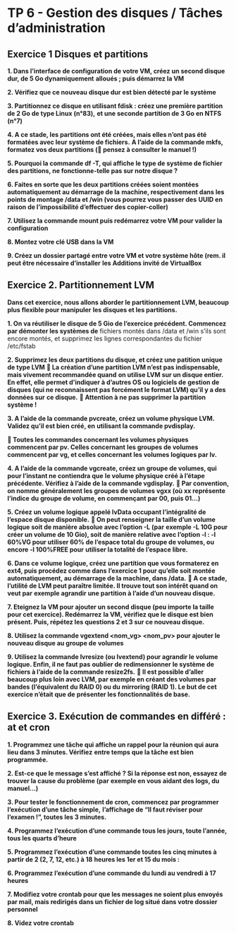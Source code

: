 
# TP 6 - Gestion des disques / Tâches d’administration

## Exercice 1 Disques et partitions

**1. Dans l’interface de configuration de votre VM, créez un second disque dur, de 5 Go dynamiquement**
**alloués ; puis démarrez la VM**


**2. Vérifiez que ce nouveau disque dur est bien détecté par le système**

**3. Partitionnez ce disque en utilisant fdisk : créez une première partition de 2 Go de type Linux (n°83),**
**et une seconde partition de 3 Go en NTFS (n°7)**

**4. A ce stade, les partitions ont été créées, mais elles n’ont pas été formatées avec leur système de fichiers.**
**A l’aide de la commande mkfs, formatez vos deux partitions ( pensez à consulter le manuel !)**

**5. Pourquoi la commande df -T, qui affiche le type de système de fichier des partitions, ne fonctionne-telle pas sur notre disque ?**

**6. Faites en sorte que les deux partitions créées soient montées automatiquement au démarrage de la**
**machine, respectivement dans les points de montage /data et /win (vous pourrez vous passer des**
**UUID en raison de l’impossibilité d’effectuer des copier-coller)**

**7. Utilisez la commande mount puis redémarrez votre VM pour valider la configuration**

**8. Montez votre clé USB dans la VM**

**9. Créez un dossier partagé entre votre VM et votre système hôte (rem. il peut être nécessaire d’installer**
**les Additions invité de VirtualBox**

## Exercice 2. Partitionnement LVM
**Dans cet exercice, nous allons aborder le partitionnement LVM, beaucoup plus flexible pour manipuler**
**les disques et les partitions.**

**1. On va réutiliser le disque de 5 Gio de l’exercice précédent. Commencez par démonter les systèmes de**
fichiers montés dans /data et /win s’ils sont encore montés, et supprimez les lignes correspondantes
du fichier /etc/fstab

**2. Supprimez les deux partitions du disque, et créez une patition unique de type LVM**
** La création d’une partition LVM n’est pas indispensable, mais vivement recommandée quand**
**on utilise LVM sur un disque entier. En effet, elle permet d’indiquer à d’autres OS ou logiciels de**
**gestion de disques (qui ne reconnaissent pas forcément le format LVM) qu’il y a des données sur**
**ce disque.**
** Attention à ne pas supprimer la partition système !**

**3. A l’aide de la commande pvcreate, créez un volume physique LVM. Validez qu’il est bien créé, en**
**utilisant la commande pvdisplay.**

** Toutes les commandes concernant les volumes physiques commencent par pv. Celles concernant**
**les groupes de volumes commencent par vg, et celles concernant les volumes logiques par lv.**

**4. A l’aide de la commande vgcreate, créez un groupe de volumes, qui pour l’instant ne contiendra que**
**le volume physique créé à l’étape précédente. Vérifiez à l’aide de la commande vgdisplay.**
** Par convention, on nomme généralement les groupes de volumes vgxx (où xx représente l’indice**
**du groupe de volume, en commençant par 00, puis 01...)**

**5. Créez un volume logique appelé lvData occupant l’intégralité de l’espace disque disponible.**
** On peut renseigner la taille d’un volume logique soit de manière absolue avec l’option -L (par**
**exemple -L 10G pour créer un volume de 10 Gio), soit de manière relative avec l’option -l : -l**
**60%VG pour utiliser 60% de l’espace total du groupe de volumes, ou encore -l 100%FREE pour**
**utiliser la totalité de l’espace libre.**

**6. Dans ce volume logique, créez une partition que vous formaterez en ext4, puis procédez comme dans**
**l’exercice 1 pour qu’elle soit montée automatiquement, au démarrage de la machine, dans /data.**
** A ce stade, l’utilité de LVM peut paraître limitée. Il trouve tout son intérêt quand on veut par**
**exemple agrandir une partition à l’aide d’un nouveau disque.**

**7. Eteignez la VM pour ajouter un second disque (peu importe la taille pour cet exercice). Redémarrez**
**la VM, vérifiez que le disque est bien présent. Puis, répétez les questions 2 et 3 sur ce nouveau disque.**

**8. Utilisez la commande vgextend <nom_vg> <nom_pv> pour ajouter le nouveau disque au groupe de**
**volumes**

**9. Utilisez la commande lvresize (ou lvextend) pour agrandir le volume logique. Enfin, il ne faut pas**
**oublier de redimensionner le système de fichiers à l’aide de la commande resize2fs.**
** Il est possible d’aller beaucoup plus loin avec LVM, par exemple en créant des volumes par**
**bandes (l’équivalent du RAID 0) ou du mirroring (RAID 1). Le but de cet exercice n’était que de**
**présenter les fonctionnalités de base.**

## Exercice 3. Exécution de commandes en différé : at et cron

**1. Programmez une tâche qui affiche un rappel pour la réunion qui aura lieu dans 3 minutes. Vérifiez**
**entre temps que la tâche est bien programmée.**

**2. Est-ce que le message s’est affiché ? Si la réponse est non, essayez de trouver la cause du problème (par**
**exemple en vous aidant des logs, du manuel...)**

**3. Pour tester le fonctionnement de cron, commencez par programmer l’exécution d’une tâche simple,**
**l’affichage de “Il faut réviser pour l’examen !”, toutes les 3 minutes.**

**4. Programmez l’exécution d’une commande tous les jours, toute l’année, tous les quarts d’heure**

**5. Programmez l’exécution d’une commande toutes les cinq minutes à partir de 2 (2, 7, 12, etc.) à 18**
**heures les 1er et 15 du mois :**

**6. Programmez l’exécution d’une commande du lundi au vendredi à 17 heures**

**7. Modifiez votre crontab pour que les messages ne soient plus envoyés par mail, mais redirigés dans un**
**fichier de log situé dans votre dossier personnel**

**8. Videz votre crontab**
